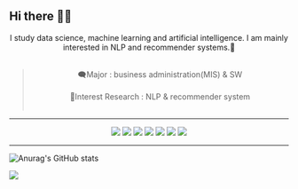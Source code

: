 ## Hi there 👋👋


<center>I study data science, machine learning and artificial intelligence. I am mainly interested in NLP and recommender systems.👻</center></br>

><center>🗨️Major : business administration(MIS) & SW</center></br>
><center>📝Interest Research : NLP & recommender system</center></br>

---
<p align="center">
<img src="https://img.shields.io/badge/Python-3776AB?style=plastic&logo=Python&logoColor=white">
<img src="https://img.shields.io/badge/PyTorch-EE4C2C?style=plastic&logo=/PyTorch&logoColor=white">
<img src="https://img.shields.io/badge/TensorFlow-FF6F00?style=plastic&logo=/TensorFlow&logoColor=white">
<img src="https://img.shields.io/badge/R-276DC3?style=plastic&logo=/R&logoColor=white">
<img src="https://img.shields.io/badge/MariaDB-003545?style=plastic&logo=/MariaDB&logoColor=white">
<img src="https://img.shields.io/badge/MySQL-4479A1?style=plastic&logo=/MySQL&logoColor=white">
<img src="https://img.shields.io/badge/PyCharm-000000?style=plastic&logo=/PyCharm&logoColor=white">
</p>

---

![Anurag's GitHub stats](https://github-readme-stats.vercel.app/api?username=AsellaS2&show_icons=true&theme=radical)

![](https://github.com/AsellaS2/AsellaS2/assets/69001369/4fa56e31-bfcd-4dcc-90a5-b988551e3c90)



<!--
**AsellaS2/AsellaS2** is a ✨ _special_ ✨ repository because its `README.md` (this file) appears on your GitHub profile.

Here are some ideas to get you started:

- 🔭 I’m currently working on ...
- 🌱 I’m currently learning ...
- 👯 I’m looking to collaborate on ...
- 🤔 I’m looking for help with ...
- 💬 Ask me about ...
- 📫 How to reach me: ...
- 😄 Pronouns: ...
- ⚡ Fun fact: ...
-->

